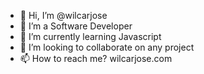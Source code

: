 - 👋 Hi, I’m @wilcarjose
- 👀 I’m a Software Developer 
- 🌱 I’m currently learning Javascript
- 💞️ I’m looking to collaborate on any project
- 📫 How to reach me? wilcarjose.com

<!---
wilcarjose/wilcarjose is a ✨ special ✨ repository because its `README.md` (this file) appears on your GitHub profile.
You can click the Preview link to take a look at your changes.
--->
